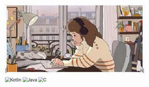 [![Header](https://github.com/MarinaPearl/MarinaPearl/blob/main/assets/maxresdefault.png)]

![Kotlin](https://img.shields.io/badge/-Kotlin-000000?style=for-the-badge&logo=kotlin&logoColor=9900ff)
![Java](https://img.shields.io/badge/-Java-000000?style=for-the-badge&logo=java&logoColor=F88C00)
![C](https://img.shields.io/badge/-C-000000?style=for-the-badge&logo=C&logoColor=0000ff)


